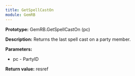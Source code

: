 ```yaml
---
title: GetSpellCastOn
module: GemRB
---
```


**Prototype:** GemRB.GetSpellCastOn (pc)

**Description:** Returns the last spell cast on a party member.

**Parameters:**
  * pc - PartyID

**Return value:** resref

